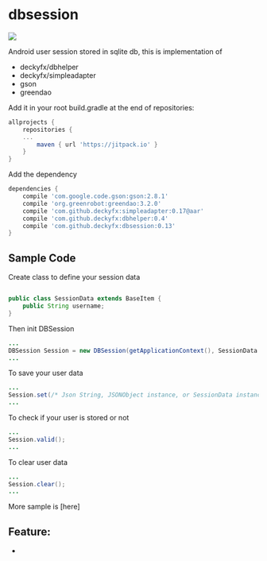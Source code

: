 # dbsession
[![](https://jitpack.io/v/deckyfx/dbsession.svg)](https://jitpack.io/#deckyfx/dbsession)

Android user session stored in sqlite db, this is implementation of 

* deckyfx/dbhelper
* deckyfx/simpleadapter
* gson
* greendao

Add it in your root build.gradle at the end of repositories:

```gradle
allprojects {
	repositories {
	...
		maven { url 'https://jitpack.io' }
	}
}
```
Add the dependency

```gradle
dependencies {
    compile 'com.google.code.gson:gson:2.8.1'
    compile 'org.greenrobot:greendao:3.2.0'
    compile 'com.github.deckyfx:simpleadapter:0.17@aar'
    compile 'com.github.deckyfx:dbhelper:0.4'
    compile 'com.github.deckyfx:dbsession:0.13'
}
```

## Sample Code


Create class to define your session data
```java

public class SessionData extends BaseItem {
    public String username;
}

```

Then init DBSession
```java
...
DBSession Session = new DBSession(getApplicationContext(), SessionData.class);
...

```

To save your user data
```java
...
Session.set(/* Json String, JSONObject instance, or SessionData instance*/);
...

```

To check if your user is stored or not
```java
...
Session.valid();
...

```

To clear user data
```java
...
Session.clear();
...

```

More sample is [here]

## Feature:

 * 
